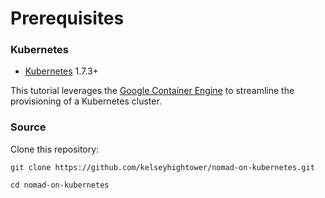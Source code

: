 # Prerequisites

### Kubernetes

* [Kubernetes](https://kubernetes.io/) 1.7.3+

This tutorial leverages the [Google Container Engine](https://cloud.google.com/container-engine/) to streamline the provisioning of a Kubernetes cluster.

### Source

Clone this repository:

```
git clone https://github.com/kelseyhightower/nomad-on-kubernetes.git
```

```
cd nomad-on-kubernetes
```
